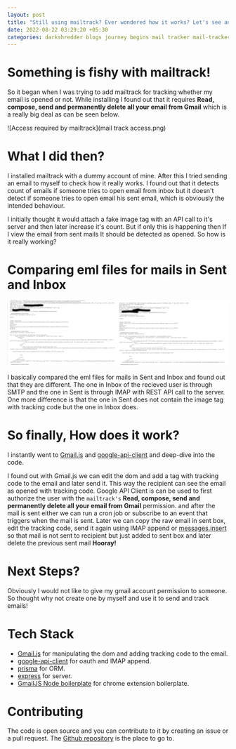 ```yaml
---
layout: post
title: "Still using mailtrack? Ever wondered how it works? Let's see and build our own!"
date: 2022-08-22 03:29:20 +05:30
categories: darkshredder blogs journey begins mail tracker mail-tracker build build-your-own
---
```


# Something is fishy with mailtrack!

So it began when I was trying to add mailtrack for tracking whether my email is opened or not. While installing I found out that it requires <b>Read, compose, send and permanently delete all your email from Gmail</b> which is a really big deal as can be seen below.

<!-- Import image -->

![Access required by mailtrack](mail track access.png)

# What I did then?

I installed mailtrack with a dummy account of mine. After this I tried sending an email to myself to check how it really works. I found out that it detects count of emails if someone tries to open email from inbox but it doesn't detect if someone tries to open email his sent email, which is obviously the intended behaviour.

I initially thought it would attach a fake image tag with an API call to it's server and then later increase it's count. But if only this is happening then If I view the email from sent mails It should be detected as opened. So how is it really working?

# Comparing eml files for mails in Sent and Inbox

![Comparing eml files for mails in Sent and Inbox](compared.jpg)

I basically compared the eml files for mails in Sent and Inbox and found out that they are different. The one in Inbox of the recieved user is through SMTP and the one in Sent is through IMAP with REST API call to the server. One more difference is that the one in Sent does not contain the image tag with tracking code but the one in Inbox does.

# So finally, How does it work?

I instantly went to [Gmail.js](https://github.com/KartikTalwar/gmail.js/) and [google-api-client](https://github.com/googleapis/google-api-nodejs-client/) and deep-dive into the code.

I found out with Gmail.js we can edit the dom and add a tag with tracking code to the email and later send it. This way the recipient can see the email as opened with tracking code. Google API Client is can be used to first authorize the user with the `mailtrack's` <b>Read, compose, send and permanently delete all your email from Gmail</b> permission. and after the mail is sent either we can run a cron job or subscribe to an event that triggers when the mail is sent. Later we can copy the raw email in sent box, edit the tracking code, send it again using IMAP append or [messages.insert](https://developers.google.com/gmail/api/reference/rest/v1/users.messages/insert) so that mail is not sent to recipient but just added to sent box and later delete the previous sent mail **Hooray!**

# Next Steps?

Obviously I would not like to give my gmail account permission to someone. So thought why not create one by myself and use it to send and track emails!

# Tech Stack

- [Gmail.js](https://github.com/KartikTalwar/gmail.js/) for manipulating the dom and adding tracking code to the email.
- [google-api-client](https://github.com/googleapis/google-api-nodejs-client/) for oauth and IMAP append.
- [prisma](https://www.prisma.io/) for ORM.
- [express](https://expressjs.com/) for server.
- [GmailJS Node boilerplate](https://github.com/josteink/gmailjs-node-boilerplate) for chrome extension boilerplate.

# Contributing

The code is open source and you can contribute to it by creating an issue or a pull request. The [Github repository](https://github.com/darkshredder/mail-tracker) is the place to go to.
